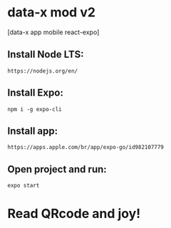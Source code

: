 # data-x mod v2
[data-x app mobile react-expo]
##		Install Node LTS: 
  	https://nodejs.org/en/
##		Install Expo:
  	npm i -g expo-cli
##		Install app:
  	https://apps.apple.com/br/app/expo-go/id982107779
## Open project and run:
  	expo start
# Read QRcode and joy!
